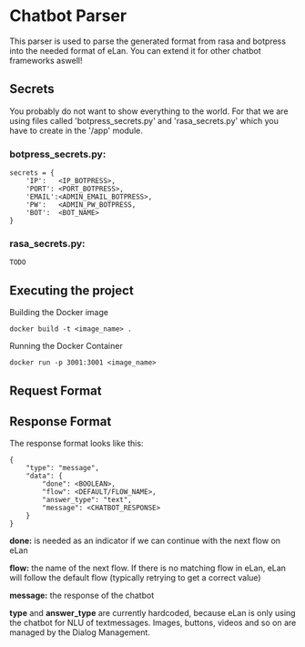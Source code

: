 # Chatbot Parser

This parser is used to parse the generated format from rasa and botpress into the needed format of eLan. You can extend
it for other chatbot frameworks aswell!


## Secrets
You probably do not want to show everything to the world. For that we are using files called 'botpress_secrets.py'
and 'rasa_secrets.py' which you have to create in the '/app' module.

### botpress_secrets.py:
```
secrets = {
    'IP':   <IP_BOTPRESS>,
    'PORT': <PORT_BOTPRESS>,
    'EMAIL':<ADMIN_EMAIL_BOTPRESS>,
    'PW':   <ADMIN_PW_BOTPRESS,
    'BOT':  <BOT_NAME>
}
```

### rasa_secrets.py:
```
TODO
```

## Executing the project

Building the Docker image
```
docker build -t <image_name> . 
```
Running the Docker Container
```
docker run -p 3001:3001 <image_name>
```

## Request Format

## Response Format
The response format looks like this:
```
{
    "type": "message",
    "data": {
        "done": <BOOLEAN>,
        "flow": <DEFAULT/FLOW_NAME>,
        "answer_type": "text",
        "message": <CHATBOT_RESPONSE>
    }
}
```
**done:** is needed as an indicator if we can continue with the next flow on eLan

**flow:** the name of the next flow. If there is no matching flow in eLan, eLan will follow the default flow 
(typically retrying to get a correct value)

**message:** the response of the chatbot

**type** and **answer_type** are currently hardcoded, because eLan is only using the chatbot for NLU of textmessages.
Images, buttons, videos and so on are managed by the Dialog Management.